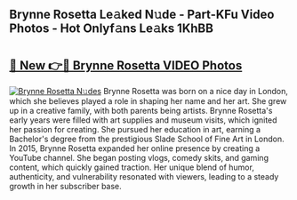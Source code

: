 ## Brynne Rosetta Le𝚊ked N𝚞de - Part-KFu Video Photos - Hot Onlyf𝚊ns Le𝚊ks 1KhBB

# <h2><a href="http://ac29235.deff.icu/?id=Brynne+Rosetta">🔗 New 👉🔴 Brynne Rosetta VIDEO Photos</a></h2>

[![Brynne Rosetta N𝚞des](https://i.imgur.com/rIISA9y.gif)](http://ac29235.deff.icu/?id=Brynne+Rosetta)
Brynne Rosetta was born on a nice day in London, which she believes played a role in shaping her name and her art. She grew up in a creative family, with both parents being artists. Brynne Rosetta's early years were filled with art supplies and museum visits, which ignited her passion for creating. She pursued her education in art, earning a Bachelor's degree from the prestigious Slade School of Fine Art in London. In 2015, Brynne Rosetta expanded her online presence by creating a YouTube channel. She began posting vlogs, comedy skits, and gaming content, which quickly gained traction. Her unique blend of humor, authenticity, and vulnerability resonated with viewers, leading to a steady growth in her subscriber base.
